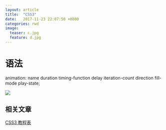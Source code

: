 ```yaml
---
layout: article
title:  "CSS3"
date:   2017-11-23 22:07:50 +0800
categories: rwd 
image:
  teaser: c.jpg
  feature: d.jpg
---
```


# 语法
animation: name duration timing-function delay iteration-count direction fill-mode play-state;

<img src="https://qiurulin.github.io/images/微信截图_20180102000510.png">

## 相关文章
[CSS3 教程表](http://www.runoob.com/css3/css3-animations.html)